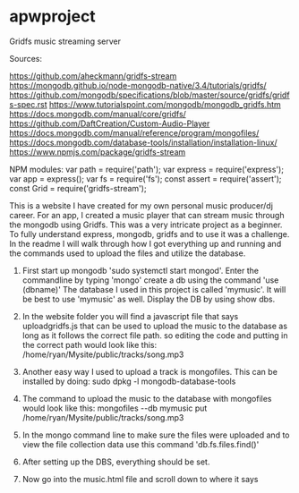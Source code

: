 # apwproject
Gridfs music streaming server

Sources:

https://github.com/aheckmann/gridfs-stream
https://mongodb.github.io/node-mongodb-native/3.4/tutorials/gridfs/
https://github.com/mongodb/specifications/blob/master/source/gridfs/gridfs-spec.rst
https://www.tutorialspoint.com/mongodb/mongodb_gridfs.htm
https://docs.mongodb.com/manual/core/gridfs/
https://github.com/DaftCreation/Custom-Audio-Player
https://docs.mongodb.com/manual/reference/program/mongofiles/
https://docs.mongodb.com/database-tools/installation/installation-linux/
https://www.npmjs.com/package/gridfs-stream

NPM modules:
var path = require('path');
var express = require('express');
var app = express();
var fs = require('fs');
const assert = require('assert');
const Grid = require('gridfs-stream');



This is a website I have created for my own personal music producer/dj career.  For an app, I created a music player that can stream music through the mongodb using Gridfs.  This was a very intricate project as a beginner. To fully understand express, mongodb, gridfs and to use it was a challenge.  In the readme I will walk through how I got everything up and running and the commands used to upload the files and utilize the database.

1. First start up mongodb 'sudo systemctl start mongod'. Enter the commandline by typing 'mongo' create a db using the command 'use (dbname)' The database I used in this project is called 'mymusic'. It will be best to use 'mymusic' as well. Display the DB by using show dbs.
2. In the website folder you will find a javascript file that says uploadgridfs.js that can be used to upload the music to the database as long as it follows the correct file path. so editing the code and putting in the correct path would look like this: /home/ryan/Mysite/public/tracks/song.mp3

3. Another easy way I used to upload a track is mongofiles. This can be installed by doing: sudo dpkg -l mongodb-database-tools

4. The command to upload the music to the database with mongofiles would look like this: mongofiles --db mymusic put /home/ryan/Mysite/public/tracks/song.mp3

5. In the mongo command line to make sure the files were uploaded and to view the file collection data use this command 'db.fs.files.find()'

6. After setting up the DBS, everything should be set.

7. Now go into the music.html file and scroll down to where it says <script type="text/javascript">.  Under it should be an Array called var songs.
  
8. In order for the .html file to receive the uploaded music file and stream it you need to edit in the relative path of the object in the database.

9. Now you need to go back to the mongo commandline use the earlier command db.fs.files.find() to show the music files uploaded and copy the objects _id
it will look like this "_id" : ObjectId("5fc990a81d41c883f3b4d7a1"),  take the string 5fc990a81d41c883f3b4d7a1 and go back var song array and add in the files
object ID to the string.  it should look like this "/public/track/5fc990a81d41c883f3b4d7a1"

10. Now you are ready to start the server and app up.

11. Go to the folder Mysite/  type in node app.js  the server should start and connect to the DB

12. Go to localhost:3000  click on the music link and your song should start playing. If not click on the pause button.
If the title of the file is displaying /public/track/5fc990a81d41c883f3b4d7a1  then you can go into the code in music.html and edit this code to add the right title
  
  	if (currentSong == 0)
		{

			songTitle.textContent = "song1";
		}
		if (currentSong == 1)
		{
			songTitle.textContent = "song2";
		}
		if (currentSong == 2)
		{
			songTitle.textContent = "song3";
		}
		
    
  I didnt have the time to figure out how to read the file name properly and not the string from the array. So this was a quick fix


 Go to the command terminal in linux and folder path of Mysite/ and type in node app.js.  The web server should start and connect to the mongodb.

